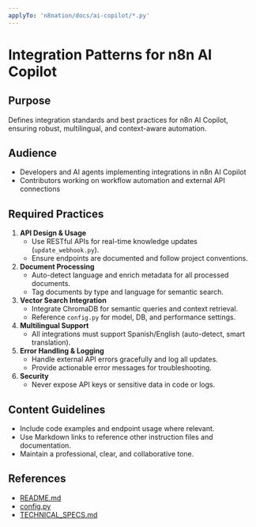 ```yaml
---
applyTo: 'n8nation/docs/ai-copilot/*.py'
---
```

# Integration Patterns for n8n AI Copilot

## Purpose
Defines integration standards and best practices for n8n AI Copilot, ensuring robust, multilingual, and context-aware automation.

## Audience
- Developers and AI agents implementing integrations in n8n AI Copilot
- Contributors working on workflow automation and external API connections

## Required Practices
1. **API Design & Usage**
   - Use RESTful APIs for real-time knowledge updates (`update_webhook.py`).
   - Ensure endpoints are documented and follow project conventions.
2. **Document Processing**
   - Auto-detect language and enrich metadata for all processed documents.
   - Tag documents by type and language for semantic search.
3. **Vector Search Integration**
   - Integrate ChromaDB for semantic queries and context retrieval.
   - Reference `config.py` for model, DB, and performance settings.
4. **Multilingual Support**
   - All integrations must support Spanish/English (auto-detect, smart translation).
5. **Error Handling & Logging**
   - Handle external API errors gracefully and log all updates.
   - Provide actionable error messages for troubleshooting.
6. **Security**
   - Never expose API keys or sensitive data in code or logs.

## Content Guidelines
- Include code examples and endpoint usage where relevant.
- Use Markdown links to reference other instruction files and documentation.
- Maintain a professional, clear, and collaborative tone.

## References
- [README.md](../../n8nation/docs/ai-copilot/README.md)
- [config.py](../../n8nation/docs/ai-copilot/config.py)
- [TECHNICAL_SPECS.md](../../n8nation/TECHNICAL_SPECS.md)